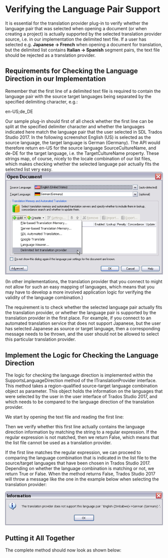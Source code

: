 Verifying the Language Pair Support
======
It is essential for the translation provider plug-in to verify whether the language pair that was selected when opening a document (or when creating a project) is actually supported by the selected translation provider source, i.e. in our implementation the delimited text file. If a user has selected e.g. **Japanese -> French** when opening a document for translation, but the delimited list contains **Italian -> Spanish** segment pairs, the text file should be rejected as a translation provider.

Requirements for Checking the Language Direction in our Implementation
------
Remember that the first line of a delimited text file is required to contain the language pair with the source target languages being separated by the specified delimiting character, e.g.:

en-US;de_DE


Our sample plug-in should first of all check whether the first line can be split at the specified delimiter character and whether the languages indicated here match the language pair that the user selected in SDL Trados Studio 2017.
In the following screenshot English (US) is selected as the source language, the target language is German (Germany). The API would therefore return en-US for the source language SourceCultureName, and de-DE for the target language, i.e. the TargetCultureName property. These strings map, of course, nicely to the locale combination of our list files, which makes checking whether the selected language pair actually fits the selected list very easy.
<img style="display:block; " src="images/OpenDocumentWithPlugin.jpg"/>

(In other implementations, the translation provider that you connect to might not allow for such an easy mapping of languages, which means that you may have to develop a more involved application logic for verifying the validity of the language combination.)

The requirement is to check whether the selected language pair actually fits the translation provider, or whether the language pair is supported by the translation provider in the first place. For example, if you connect to an automated translation service that does not support Japanese, but the user has selected Japanese as source or target language, then a corresponding message needs to be thrown, and the user should not be allowed to select this particular translation provider.

Implement the Logic for Checking the Language Direction
------
The logic for checking the language direction is implemented within the SupportsLanguageDirection method of the ITranslationProvider interface. This method takes a region-qualified source-target language combination object as parameter. This object holds the information on the languages that were selected by the user in the user interface of Trados Studio 2017, and which needs to be compared to the language direction of the translation provider.

We start by opening the text file and reading the first line:

Then we verify whether this first line actually contains the language direction information by matching the string to a regular expression. If the regular expression is not matched, then we return False, which means that the list file cannot be used as a translation provider.

If the first line matches the regular expression, we can proceed to comparing the language combination that is indicated in the list file to the source/target languages that have been chosen in Trados Studio 2017. Depending on whether the language combination is matching or not, we return True or False.
When the method returns False, Trados Studio 2017 will throw a message like the one in the example below when selecting the translation provider:

<img style="display:block; " src="images/LanguagesNotSupported.jpg"/>

Putting it All Together
----
The complete method should now look as shown below: